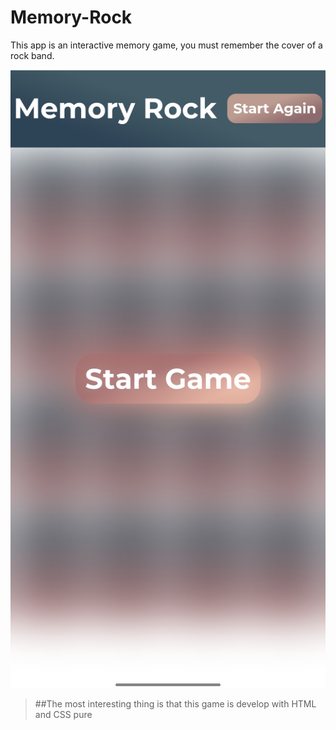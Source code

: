 # Memory-Rock
This app is an interactive memory game, you must remember the cover of a rock band.


![](assets/screenshot.png)


>##The most interesting thing is that this game is develop with HTML and CSS pure


